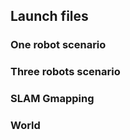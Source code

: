## Launch files

### One robot scenario


### Three robots scenario


### SLAM Gmapping


### World

